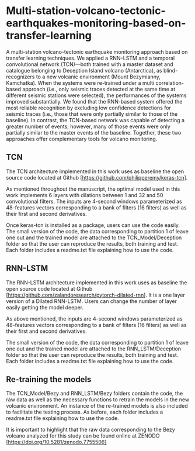 # Multi-station-volcano-tectonic-earthquakes-monitoring-based-on-transfer-learning
A multi-station volcano-tectonic earthquake monitoring approach based on transfer learning techniques. We applied a RNN–LSTM and a temporal convolutional network (TCN)—both trained with a master dataset and catalogue belonging to Deception Island volcano (Antarctica), as blind-recognizers to a new volcanic environment (Mount Bezymianny, Kamchatka). When the systems were re-trained under a multi correlation-based approach (i.e., only seismic traces detected at the same time at different seismic stations were selected), the performances of the systems improved substantially. We found that the RNN-based system offered the most reliable recognition by excluding low confidence detections for seismic traces (i.e., those that were only partially similar to those of the baseline). In contrast, the TCN-based network was capable of detecting a greater number of events; however, many of those events were only partially similar to the master events of the baseline. Together, these two approaches offer complementary tools for volcano monitoring.

## TCN

The TCN architecture implemented in this work uses as baseline the open source code located at Github [https://github.com/philipperemy/keras-tcn]. 

As mentioned throughout the manuscript, the optimal model used in this work implements 6 layers with dilations between 1 and 32 and 50  convolutional filters. The inputs are 4-second windows parameterized as 48-features vectors corresponding to a bank of filters (16 filters) as well as their first and second derivatives.

Once keras-tcn is installed as a package, users can use the code easily. The small version of the code, the data corresponding to partition 1 of leave one out and the trained model are attached to the TCN_Model/Deception folder so that the user can reproduce the results, both training and test. Each folder includes a readme.txt file explaining how to use the code.


## RNN-LSTM

The RNN-LSTM architecture implemented in this work uses as baseline the open source code located at Github [https://github.com/zalandoresearch/pytorch-dilated-rnn]. It is a one layer version of a Dilated RNN-LSTM. Users can change the number of layer easily getting the model deeper.

As above mentioned, the inputs are 4-second windows parameterized as 48-features vectors corresponding to a bank of filters (16 filters) as well as their first and second derivatives.

The small version of the code, the data corresponding to partition 1 of leave one out and the trained model are attached to the RNN_LSTM/Deception folder so that the user can reproduce the results, both training and test. Each folder includes a readme.txt file explaining how to use the code.

## Re-training the models

The TCN_Model/Bezy and RNN_LSTM/Bezy folders contain the code, the raw data as well as the necessary functions to retrain the models in the new volcanic environment. An instance of the re-trained models is also included to facilitate the testing process. As before, each folder includes a readme.txt file explaining how to use the code.

It is important to highlight that the raw data corresponding to the Bezy volcano analyzed for this study can be found online at ZENODO [https://doi.org/10.5281/zenodo.7755506]
